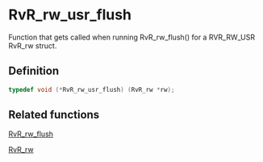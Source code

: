 # RvR_rw_usr_flush

Function that gets called when running RvR_rw_flush() for a RVR_RW_USR RvR_rw struct.

## Definition

```c
typedef void (*RvR_rw_usr_flush) (RvR_rw *rw);
```

## Related functions

[RvR_rw_flush](/rvr/rvr/rw_flush)

[RvR_rw](/rvr/rvr/rw)
